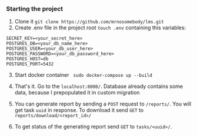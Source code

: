 ### Starting the project

1. Clone it
   `git clone https://github.com/mrnosomebody/lms.git`
2. Create .env file in the project root `touch .env` containing this variables:

```
SECRET_KEY=<your_secret_here>
POSTGRES_DB=<your_db_name_here>
POSTGRES_USER=<your_db_user_here>
POSTGRES_PASSWORD=<your_db_password_here>
POSTGRES_HOST=db
POSTGRES_PORT=5432
```

3. Start docker container
   ` sudo docker-compose up --build`

4. That's it. Go to the `localhost:8000/`. Database already contains some data, because I prepopulated it in custom
   migration
5. You can generate report by sending a `POST` request to `/reports/`. You will get task `uuid` in response. To download it send `GET` to `reports/download/<report_id>/`
6. To get status of the generating report send `GET` to `tasks/<uuid>/`.